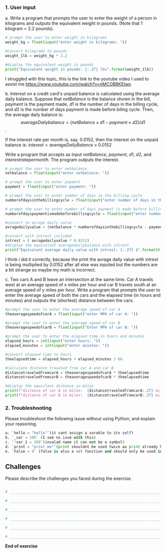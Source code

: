 ### 1. User input
a. Write a program that prompts the user to enter the weight of a person in kilograms and outputs the equivalent weight in pounds. (Note that 1 kilogram = 2.2 pounds).
```python
# prompt the user to enter weight in kilograms
weight_kg = float(input("enter weight in kilograms: "))

#convert kilograms to pounds
weight_1lb = weight_kg * 2.2

#display the equivalent weight in pounds
print("Equivalent weight in pounds: {:.2f} lbs".format(weight_1lb))
```
I struggled with this topic, this is the link to the youtube video I used to assist me https://www.youtube.com/watch?v=nMCOB8KElwo

b. Interest on a credit card's unpaid balance is calculated using the average daily balance. Suppose that $netBalance$ is the balance shown in the bill, $payment$ is the payment made, $d1$ is the number of days in the billing cycle, and $d2$ is the number of days payment is made before biling cycle. Then, the average daily balance is: $$averageDailybalance = (netBalance \times d1 - payment \times d2)/d1$$.

If the interest rate per month is, say, 0.0152, then the interest on the unpaid balance is: $interest = averageDailyBalance \times 0.0152$

Write a program that accepts as input $netBalance$, $payment$, $d1$, $d2$, and $interest rate per month$. The program outputs the interest.
```python
# prompt the user to enter netbalance
netbalance = float(input("enter netbalance: "))

# prompt the user to enter payment
payment = float(input("enter payment: "))

# prompt the user to enter number of days in the billing cycle
numberofdaysinthebillingcycle = float(input("enter number of days in the billing cycle: "))

# prompt the user to enter number of days payment is made before billing cycle
numberofdayspaymentismadebeforebillingcycle = float(input("enter number of days payment is made before billing cycle: "))

#convert to avrage daily value
avragedailyvalue = (netbalance * numberofdaysinthebillingcycle - payment * numberofdayspaymentismadebeforebillingcycle) / numberofdaysinthebillingcycle

#convert with intrest included
intrest = ( avragedailyvalue * 0.0152)
#display the equivalent averagedailybalance with intrest
print("Equivalent average daily value with intrest: {:.2f} $".format(0.0152))
```
I think i did it correctly, because the print the avrage daily value with intrest is being multiplied by 0.0152 after all else was inputed but the numbers are a bit strange so maybe my math is incorrect. 


c. Two cars A and B leave an intersection at the same time. Car A travels west at an average speed of x miles per hour and car B travels south at an average speed of y miles per hour. Write a program that prompts the user to enter the average speed of both the cars and the elapsed time (in hours and minutes) and outputs the (shortest) distance between the cars.
```python
#prompt the user to enter the average speed of car A
theaveragespeedofcarA = float(input("enter MPH of car A: "))

#prompt the user to enter the average speed of car B
theaveragespeedofcarB = float(input("Enter MPH of car B: "))

#prompt the user to enter the elapsed time in hours and minutes
elapsed_hours = int(input("enter hours: "))
elapsed_minutes = int(input("enter minutes: "))

#convert elapsed time to hours
theelapsedtime = elapsed_hours + elapsed_minutes / 60

#calculate distance traveled from car A and car B
distancetraveledfromcarA = theaveragespeedofcarA * theelapsedtime
distancetraveledfromcarB = theaveragespeedofcarB * theelapsedtime

#display the equivlant distance in miles
print(f"distance of car A in miles:  {distancetraveledfromcarA:.2f} miles")
print(f"distance of car B in miles:  {distancetraveledfromcarB:.2f} miles")
```

### 2. Troubleshooting

Please troubleshoot the following issue without using Python, and explain your reasoning.

```python
a. `hello = "hello"`(it cant assign a varable to its self)
b. `_var = 100` (I see no isue with this)
c. `!var_1 = 200`(invalad name it can not be a symbol)
d. `print = "print me"`(print shouldnt be used twice as print already has a function, try re-wording it)
e. `False = 0` (false is also a set function and should only be used in its case like when looking a flush=False)  
```

## Challenges

Please describe the challenges you faced during the exercise.

```python

# _________________________________________________________________________________________________

# _________________________________________________________________________________________________

# _________________________________________________________________________________________________

# _________________________________________________________________________________________________

# _________________________________________________________________________________________________

# _________________________________________________________________________________________________

```

**End of exercise**
